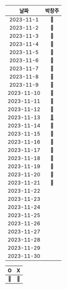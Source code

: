 |    날짜     | 박창주 |
|:---------:|:---:|
| 2023-11-1  |🔵|
| 2023-11-2  |🔵|
| 2023-11-3  |🔴|
| 2023-11-4  |🔴|
| 2023-11-5  |🔵|
| 2023-11-6  |🔵|
| 2023-11-7  |🔴|
| 2023-11-8  |🔵|
| 2023-11-9  |🔵|
| 2023-11-10 |🔴|
| 2023-11-11 |🔵|
| 2023-11-12 |🔴|
| 2023-11-13 |[🔵](https://github.com/ds4pae/PETHfinder)|
| 2023-11-14 |🔴|
| 2023-11-15 |🔴|
| 2023-11-16 |🔴|
| 2023-11-17 |🔴|
| 2023-11-18 |🔵|
| 2023-11-19 |🔵|
| 2023-11-20 |🔵|
| 2023-11-21 |🔴|
| 2023-11-22 ||
| 2023-11-23 ||
| 2023-11-24 ||
| 2023-11-25 ||
| 2023-11-26 ||
| 2023-11-27 ||
| 2023-11-28 ||
| 2023-11-29 ||
| 2023-11-30 ||


|     O      | X |
|:-----------:|:----:|
|    🔵    |  🔴  |
